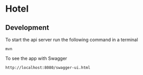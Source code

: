 # Hotel

## Development


To start the api server run the following command in a terminal
```
mvn
```

To see the app with Swagger
```
http://localhost:8080/swagger-ui.html
```

